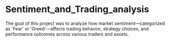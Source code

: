 # Sentiment_and_Trading_analysis
The goal of this project was to analyze how market sentiment—categorized as 'Fear' or 'Greed'—affects trading behavior, strategy choices, and performance outcomes across various traders and assets. 
